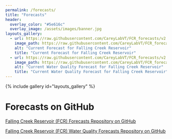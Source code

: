 ```yaml
---
permalink: /forecasts/
title: "Forecasts"
header:
  overlay_color: "#5e616c"
  overlay_image: /assets/images/banner.jpg
layouts_gallery:
  - url: https://raw.githubusercontent.com/CareyLabVT/FCR_forecasts/v2.glm/Current_forecast.png
    image_path: https://raw.githubusercontent.com/CareyLabVT/FCR_forecasts/v2.glm/Current_forecast.png
    alt: "Current Forecast for Falling Creek Reservoir"
    title: "Current Forecast for Falling Creek Reservoir"
  - url: https://raw.githubusercontent.com/CareyLabVT/FCR_forecasts/v2.glm_aed/oxygen9m_forecast.png
    image_path: https://raw.githubusercontent.com/CareyLabVT/FCR_forecasts/v2.glm_aed/oxygen9m_forecast.png
    alt: "Current Water Quality Forecast for Falling Creek Reservoir"
    title: "Current Water Quality Forecast for Falling Creek Reservoir"
---
```

{% include gallery id="layouts_gallery" %} 

# Forecasts on GitHub

[<i class="fa fa-github" aria-hidden="true"></i> Falling Creek Reservoir (FCR) Forecasts Repository on GitHub](https://github.com/CareyLabVT/FCR_forecasts/tree/v2.glm)

[<i class="fa fa-github" aria-hidden="true"></i> Falling Creek Reservoir (FCR) Water Quality Forecasts Repository on GitHub](https://github.com/CareyLabVT/FCR_forecasts/tree/v2.glm_aed)
